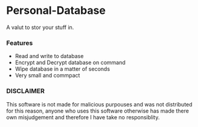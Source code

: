 # Personal-Database
A valut to stor your stuff in.

### Features

* Read and write to database
* Encrypt and Decrypt database on command
* Wipe database in a matter of seconds
* Very small and commpact

### DISCLAIMER

This software is not made for malicious purpouses and was not distributed for 
this reason, anyone who uses this software otherwise has made there own misjudgement 
and therefore I have take no responsiblity.